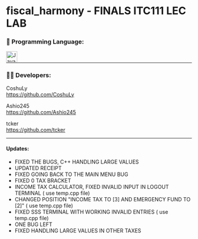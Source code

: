 # fiscal_harmony - FINALS ITC111 LEC LAB

### 📍 Programming Language:


 <img align="left" alt="Java" width="30px" style="padding-right:10px;" src="https://cdn.jsdelivr.net/gh/devicons/devicon/icons/cplusplus/cplusplus-plain.svg"/><br>

 ---


<h3 align="left"> 👨‍💻 Developers:</h3>

CoshuLy<br>
https://github.com/CoshuLy

Ashio245<br>
https://github.com/Ashio245

tcker<br>
https://github.com/tcker

---

<h4 align="left"> Updates:</h3>

- FIXED THE BUGS, C++ HANDLING LARGE VALUES <br>
- UPDATED RECEIPT
- FIXED GOING BACK TO THE MAIN MENU BUG
- FIXED 0 TAX BRACKET 
- INCOME TAX CALCULATOR, FIXED INVALID INPUT IN LOGOUT TERMINAL ( use temp.cpp file)
- CHANGED POSITION "INCOME TAX TO [3] AND EMERGENCY FUND TO [2]" ( use temp.cpp file)
- FIXED SSS TERMINAL WITH WORKING INVALID ENTRIES ( use temp.cpp file)
- ONE BUG LEFT
- FIXED HANDLING LARGE VALUES IN OTHER TAXES





  
